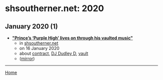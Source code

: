 # shsoutherner.net: 2020

## January 2020 (1)

 - [**"Prince’s ‘Purple High’ lives on through his vaulted music"**](https://www.shsoutherner.net/a-e/2020/01/16/princes-purple-high-lives-on-through-his-vaulted-music/)
    - in [shsoutherner.net](../../../publications/p-t/shsoutherner-net/index.md)
    - on 16 January 2020
    - about [contract](../../../topics/contract/index.md), [DJ Dudley D](../../../topics/dj-dudley-d/index.md), [vault](../../../topics/vault/index.md)
    - ([mirror](https://web.archive.org/web/*/https://www.shsoutherner.net/a-e/2020/01/16/princes-purple-high-lives-on-through-his-vaulted-music/))

----

[Home](../index.md)
